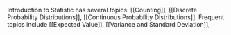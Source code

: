 Introduction to Statistic has several topics: [[Counting]], [[Discrete Probability Distributions]], [[Continuous Probability Distributions]]. Frequent topics include [[Expected Value]], [[Variance and Standard Deviation]],